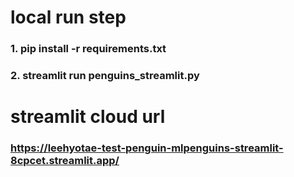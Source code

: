 # local run step

### 1. pip install -r requirements.txt

### 2. streamlit run penguins_streamlit.py

# streamlit cloud url

### https://leehyotae-test-penguin-mlpenguins-streamlit-8cpcet.streamlit.app/
